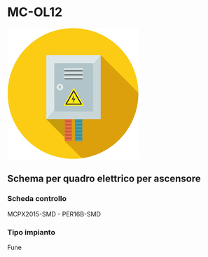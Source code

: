 # MC-OL12
![electric_panel_icon](el_icon_4.jpg)
## Schema per quadro elettrico per ascensore

### Scheda controllo
MCPX2015-SMD - PER16B-SMD
### Tipo impianto
Fune
